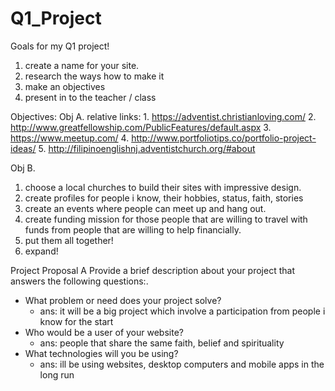 # Q1_Project

Goals for my  Q1 project!

1. create a name for your site.
2. research the ways how to make it
3. make an objectives
4. present in to the teacher / class

Objectives:
Obj A.
relative links: 1.  https://adventist.christianloving.com/
2. http://www.greatfellowship.com/PublicFeatures/default.aspx
3. https://www.meetup.com/
4. http://www.portfoliotips.co/portfolio-project-ideas/
5. http://filipinoenglishnj.adventistchurch.org/#about

Obj B. 
1. choose a local churches to build their sites with impressive design.
2. create profiles for people i know, their hobbies, status, faith, stories
3. create an events where people can meet up and hang out.
4. create funding mission for those people that are willing to travel with funds from people that are willing to help financially.
5. put them all together!
6. expand!


Project Proposal A
Provide a brief description about your project that answers the following questions:.
* What problem or need does your project solve?
    * ans: it will be a big project which involve a  participation from people i know for the start
* Who would be a user of your website?
    * ans: people that share the same faith, belief and spirituality
* What technologies will you be using?
    * ans: ill be using websites, desktop computers and mobile apps in the  long run
